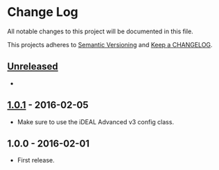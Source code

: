 # Change Log

All notable changes to this project will be documented in this file.

This projects adheres to [Semantic Versioning](http://semver.org/) and [Keep a CHANGELOG](http://keepachangelog.com/).

## [Unreleased][unreleased]
-

## [1.0.1] - 2016-02-05
- Make sure to use the iDEAL Advanced v3 config class.

## 1.0.0 - 2016-02-01
- First release.

[unreleased]: https://github.com/wp-pay-gateways/deutschebank-ideal-expert-v3/compare/1.0.1...HEAD
[1.0.1]: https://github.com/wp-pay-gateways/deutschebank-ideal-expert-v3/compare/1.0.0...1.0.1
